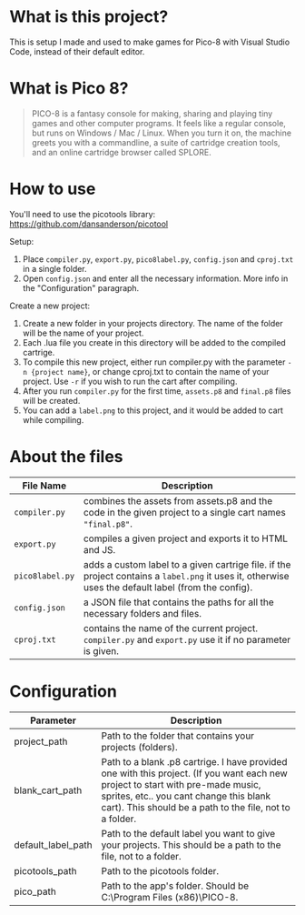 # What is this project?
This is setup I made and used to make games for Pico-8 with Visual Studio Code, instead of their default editor.

# What is Pico 8?
>PICO-8 is a fantasy console for making, sharing and playing tiny games and other computer programs. It feels like a regular console, but runs on Windows / Mac / Linux. When you turn it on, the machine greets you with a commandline, a suite of cartridge creation tools, and an online cartridge browser called SPLORE.

# How to use
You'll need to use the picotools library: https://github.com/dansanderson/picotool

Setup:
1. Place `compiler.py`, `export.py`, `pico8label.py`, `config.json` and `cproj.txt` in a single folder.
2. Open `config.json` and enter all the necessary information. More info in the "Configuration" paragraph.

Create a new project:
1. Create a new folder in your projects directory. The name of the folder will be the name of your project.
2. Each .lua file you create in this directory will be added to the compiled cartrige.
3. To compile this new project, either run compiler.py with the parameter `-n {project name}`, or change cproj.txt to contain the name of your project. Use `-r` if you wish to run the cart after compiling.
4. After you run `compiler.py` for the first time, `assets.p8` and `final.p8` files will be created.
5. You can add a `label.png` to this project, and it would be added to cart while compiling.

# About the files
File Name | Description
--- | ---
`compiler.py` | combines the assets from assets.p8 and the code in the given project to a single cart names `"final.p8"`.
`export.py` | compiles a given project and exports it to HTML and JS.
`pico8label.py` | adds a custom label to a given cartrige file. if the project contains a `label.png` it uses it, otherwise uses the default label (from the config).
`config.json` | a JSON file that contains the paths for all the necessary folders and files.
`cproj.txt` | contains the name of the current project. `compiler.py` and `export.py` use it if no parameter is given.

# Configuration
Parameter | Description
--- | ---
project_path | Path to the folder that contains your projects (folders).
blank_cart_path | Path to a blank .p8 cartrige. I have provided one with this project. (If you want each new project to start with pre-made music, sprites, etc.. you cant change this blank cart). This should be a path to the file, not to a folder.
default_label_path | Path to the default label you want to give your projects. This should be a path to the file, not to a folder.
picotools_path | Path to the picotools folder.
pico_path | Path to the app's folder. Should be C:\Program Files (x86)\PICO-8\.
